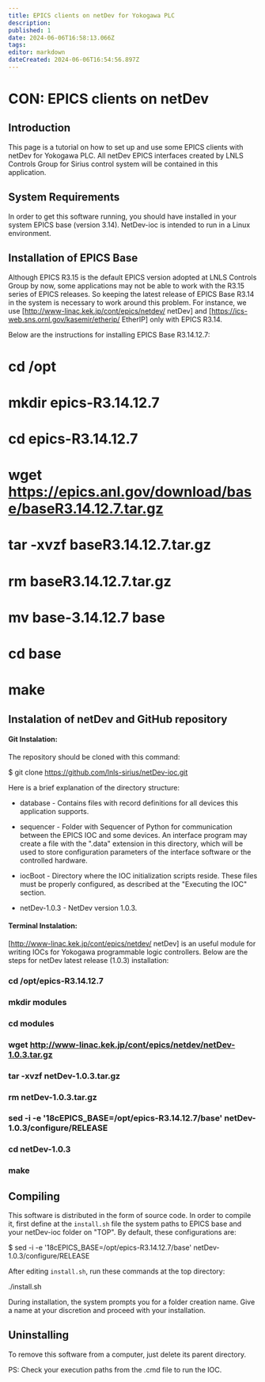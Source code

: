 ```yaml
---
title: EPICS clients on netDev for Yokogawa PLC
description: 
published: 1
date: 2024-06-06T16:58:13.066Z
tags: 
editor: markdown
dateCreated: 2024-06-06T16:54:56.897Z
---
```


# CON: EPICS clients on netDev

## Introduction

This page is a tutorial on how to set up and use some EPICS clients with netDev for Yokogawa PLC. All netDev EPICS interfaces created by LNLS Controls Group for Sirius control system will be contained in this application.

## System Requirements

In order to get this software running, you should have installed in your system EPICS base (version 3.14). NetDev-ioc is intended to run in a Linux environment.

## Installation of EPICS Base

Although EPICS R3.15 is the default EPICS version adopted at LNLS Controls Group by now, some applications may not be able to work with the R3.15 series of EPICS releases. So keeping the latest release of EPICS Base R3.14 in the system is necessary to work around this problem. For instance, we use [http://www-linac.kek.jp/cont/epics/netdev/ netDev] and [https://ics-web.sns.ornl.gov/kasemir/etherip/ EtherIP] only with EPICS R3.14.

Below are the instructions for installing EPICS Base R3.14.12.7:

 # cd /opt
 # mkdir epics-R3.14.12.7
 # cd epics-R3.14.12.7
 # wget <nowiki>https://epics.anl.gov/download/base/baseR3.14.12.7.tar.gz</nowiki>
 # tar -xvzf baseR3.14.12.7.tar.gz
 # rm baseR3.14.12.7.tar.gz
 # mv base-3.14.12.7 base
 # cd base
 # make
<section end=AlternativeEPICSBaseInstallation /><section begin=netDevInstallation />

## Instalation of netDev and GitHub repository

#### Git Instalation:

The repository should be cloned with this command:

  $ git clone https://github.com/lnls-sirius/netDev-ioc.git

Here is a brief explanation of the directory structure:

* database - Contains files with record definitions for all devices this application supports.

* sequencer - Folder with Sequencer of Python for communication between the EPICS IOC and some devices. An interface program may create a file with the ".data" extension in this directory, which will be used to store configuration parameters of the interface software or the controlled hardware.

* iocBoot - Directory where the IOC initialization scripts reside. These files must be properly configured, as described at the "Executing the IOC" section.

* netDev-1.0.3 - NetDev version 1.0.3.

#### Terminal Instalation:

[http://www-linac.kek.jp/cont/epics/netdev/ netDev] is an useful module for writing IOCs for Yokogawa programmable logic controllers. Below are the steps for netDev latest release (1.0.3) installation:

 # cd /opt/epics-R3.14.12.7
 # mkdir modules
 # cd modules
 # wget <nowiki>http://www-linac.kek.jp/cont/epics/netdev/netDev-1.0.3.tar.gz</nowiki>
 # tar -xvzf netDev-1.0.3.tar.gz
 # rm netDev-1.0.3.tar.gz
 # sed -i -e '18cEPICS_BASE=/opt/epics-R3.14.12.7/base' netDev-1.0.3/configure/RELEASE
 # cd netDev-1.0.3
 # make
<section end=netDevInstallation /><section begin=EtherIPInstallation />

## Compiling

This software is distributed in the form of source code. In order to compile it, first define at the `install.sh` file the system paths to EPICS base and your netDev-ioc folder on "TOP". By default, these configurations are:

  $ sed -i -e '18cEPICS_BASE=/opt/epics-R3.14.12.7/base' netDev-1.0.3/configure/RELEASE

After editing `install.sh`, run these commands at the top directory:

  ./install.sh

During installation, the system prompts you for a folder creation name. Give a name at your discretion and proceed with your installation.

## Uninstalling

To remove this software from a computer, just delete its parent directory.

PS: Check your execution paths from the .cmd file to run the IOC.
